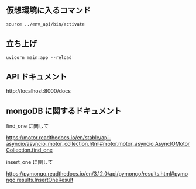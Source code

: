 ## 仮想環境に入るコマンド

`source ../env_api/bin/activate`

## 立ち上げ

`uvicorn main:app --reload`

## API ドキュメント

http://localhost:8000/docs

## mongoDB に関するドキュメント

find_one に関して

https://motor.readthedocs.io/en/stable/api-asyncio/asyncio_motor_collection.html#motor.motor_asyncio.AsyncIOMotorCollection.find_one

insert_one に関して

https://pymongo.readthedocs.io/en/3.12.0/api/pymongo/results.html#pymongo.results.InsertOneResult
